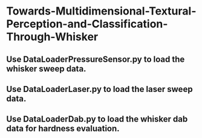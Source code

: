 # Towards-Multidimensional-Textural-Perception-and-Classification-Through-Whisker

## Use DataLoaderPressureSensor.py to load the whisker sweep data.

## Use DataLoaderLaser.py to load the laser sweep data.

## Use DataLoaderDab.py to load the whisker dab data for hardness evaluation.
